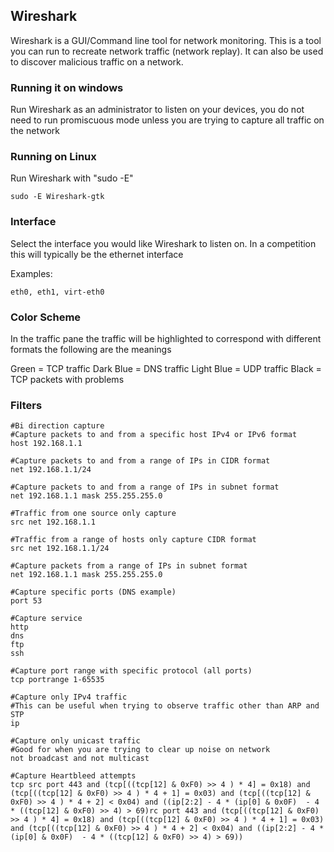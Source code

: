 ## Wireshark

Wireshark is a GUI/Command line tool for network monitoring. This is a tool you can run to recreate network traffic (network replay). It can also be used to discover malicious traffic on a network. 


### Running it on windows

Run Wireshark as an administrator to listen on your devices, you do not need to run promiscuous mode unless you are trying to capture all traffic on the network


### Running on Linux

Run Wireshark with "sudo -E"

```wireshark
sudo -E Wireshark-gtk
```

### Interface

Select the interface you would like Wireshark to listen on. In a competition this will typically be the ethernet interface

Examples:
```wireshark
eth0, eth1, virt-eth0
```

### Color Scheme

In the traffic pane the traffic will be highlighted to correspond with different formats the following are the meanings

Green = TCP traffic
Dark Blue = DNS traffic
Light Blue = UDP traffic
Black = TCP packets with problems

### Filters

```wireshark
#Bi direction capture
#Capture packets to and from a specific host IPv4 or IPv6 format
host 192.168.1.1

#Capture packets to and from a range of IPs in CIDR format
net 192.168.1.1/24 

#Capture packets to and from a range of IPs in subnet format
net 192.168.1.1 mask 255.255.255.0

#Traffic from one source only capture
src net 192.168.1.1

#Traffic from a range of hosts only capture CIDR format
src net 192.168.1.1/24

#Capture packets from a range of IPs in subnet format
net 192.168.1.1 mask 255.255.255.0

#Capture specific ports (DNS example)
port 53

#Capture service
http
dns
ftp
ssh

#Capture port range with specific protocol (all ports)
tcp portrange 1-65535

#Capture only IPv4 traffic
#This can be useful when trying to observe traffic other than ARP and STP
ip

#Capture only unicast traffic
#Good for when you are trying to clear up noise on network
not broadcast and not multicast

#Capture Heartbleed attempts
tcp src port 443 and (tcp[((tcp[12] & 0xF0) >> 4 ) * 4] = 0x18) and (tcp[((tcp[12] & 0xF0) >> 4 ) * 4 + 1] = 0x03) and (tcp[((tcp[12] & 0xF0) >> 4 ) * 4 + 2] < 0x04) and ((ip[2:2] - 4 * (ip[0] & 0x0F)  - 4 * ((tcp[12] & 0xF0) >> 4) > 69)rc port 443 and (tcp[((tcp[12] & 0xF0) >> 4 ) * 4] = 0x18) and (tcp[((tcp[12] & 0xF0) >> 4 ) * 4 + 1] = 0x03) and (tcp[((tcp[12] & 0xF0) >> 4 ) * 4 + 2] < 0x04) and ((ip[2:2] - 4 * (ip[0] & 0x0F)  - 4 * ((tcp[12] & 0xF0) >> 4) > 69))
```
